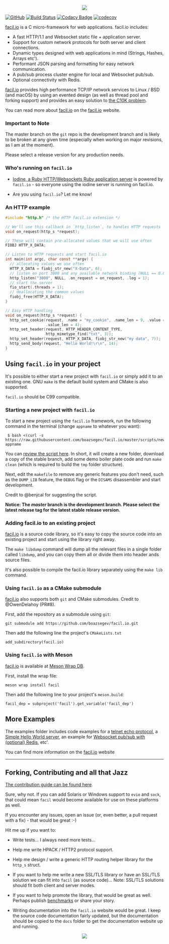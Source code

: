 <p align="center"><img src="https://s33.postimg.cc/5d7j1nacf/Readme_1.jpg"></p>

[![GitHub](https://img.shields.io/badge/Open%20Source-MIT-blue.svg)](https://github.com/boazsegev/facil.io)
[![Build Status](https://travis-ci.org/boazsegev/facil.io.svg?branch=master)](https://travis-ci.org/boazsegev/facil.io)
[![Codacy Badge](https://api.codacy.com/project/badge/Grade/2abeba588afb444ca6d92e68ccfbe36b)](https://www.codacy.com/app/boazsegev/facil.io?utm_source=github.com&amp;utm_medium=referral&amp;utm_content=boazsegev/facil.io&amp;utm_campaign=Badge_Grade)
[![codecov](https://codecov.io/gh/boazsegev/facil.io/branch/master/graph/badge.svg)](https://codecov.io/gh/boazsegev/facil.io)

[facil.io](http://facil.io) is a C micro-framework for web applications. facil.io includes:

* A fast HTTP/1.1 and Websocket static file + application server.
* Support for custom network protocols for both server and client connections.
* Dynamic types designed with web applications in mind (Strings, Hashes, Arrays etc').
* Performant JSON parsing and formatting for easy network communication.
* A pub/sub process cluster engine for local and Websocket pub/sub.
* Optional connectivity with Redis.

[facil.io](http://facil.io) provides high performance TCP/IP network services to Linux / BSD (and macOS) by using an evented design (as well as thread pool and forking support) and provides an easy solution to [the C10K problem](http://www.kegel.com/c10k.html).

You can read more about [facil.io](http://facil.io) on the [facil.io](http://facil.io) website.

### Important to Note

The master branch on the `git` repo is the development branch and is likely to be broken at any given time (especially when working on major revisions, as I am at the moment).

Please select a release version for any production needs.

### Who's running on `facil.io`

* [Iodine, a Ruby HTTP/Websockets Ruby application server](https://github.com/boazsegev/iodine) is powered by `facil.io` - so everyone using the iodine server is running on facil.io.

* Are you using `facil.io`? Let me know!

### An HTTP example

```c
#include "http.h" /* the HTTP facil.io extension */

// We'll use this callback in `http_listen`, to handles HTTP requests
void on_request(http_s *request);

// These will contain pre-allocated values that we will use often
FIOBJ HTTP_X_DATA;

// Listen to HTTP requests and start facil.io
int main(int argc, char const **argv) {
  // allocating values we use often
  HTTP_X_DATA = fiobj_str_new("X-Data", 6);
  // listen on port 3000 and any available network binding (NULL == 0.0.0.0)
  http_listen("3000", NULL, .on_request = on_request, .log = 1);
  // start the server
  fio_start(.threads = 1);
  // deallocating the common values
  fiobj_free(HTTP_X_DATA);
}

// Easy HTTP handling
void on_request(http_s *request) {
  http_set_cookie(request, .name = "my_cookie", .name_len = 9, .value = "data",
                  .value_len = 4);
  http_set_header(request, HTTP_HEADER_CONTENT_TYPE,
                  http_mimetype_find("txt", 3));
  http_set_header(request, HTTP_X_DATA, fiobj_str_new("my data", 7));
  http_send_body(request, "Hello World!\r\n", 14);
}
```

## Using `facil.io` in your project

It's possible to either start a new project with `facil.io` or simply add it to an existing one. GNU `make` is the default build system and CMake is also supported.

`facil.io` should be C99 compatible.

### Starting a new project with `facil.io`

To start a new project using the `facil.io` framework, run the following command in the terminal (change `appname` to whatever you want):

     $ bash <(curl -s https://raw.githubusercontent.com/boazsegev/facil.io/master/scripts/new/app) appname

You can [review the script here](scripts/new/app). In short, it will create a new folder, download a copy of the stable branch, add some demo boiler plate code and run `make clean` (which is required to build the `tmp` folder structure).

Next, edit the `makefile` to remove any generic features you don't need, such as the `DUMP_LIB` feature, the `DEBUG` flag or the `DISAMS` disassembler and start development.

Credit to @benjcal for suggesting the script.

**Notice: The *master* branch is the development branch. Please select the latest release tag for the latest stable release version.**

### Adding facil.io to an existing project

[facil.io](http://facil.io) is a source code library, so it's easy to copy the source code into an existing project and start using the library right away.

The `make libdump` command will dump all the relevant files in a single folder called `libdump`, and you can copy them all or divide them into header ands source files.

It's also possible to compile the facil.io library separately using the `make lib` command.

### Using `facil.io` as a CMake submodule

[facil.io](http://facil.io) also supports both `git` and CMake submodules. Credit to @OwenDelahoy (PR#8).

First, add the repository as a submodule using `git`:

    git submodule add https://github.com/boazsegev/facil.io.git

Then add the following line the project's `CMakeLists.txt`

    add_subdirectory(facil.io)

### Using `facil.io` with Meson

[facil.io](http://facil.io) is available at [Meson Wrap DB](https://wrapdb.mesonbuild.com/facil).

First, install the wrap file:

    meson wrap install facil

Then add the following line to your project's `meson.build`:

    facil_dep = subproject('facil').get_variable('facil_dep')

## More Examples

The examples folder includes code examples for a [telnet echo protocol](examples/raw-echo.c), a [Simple Hello World server](examples/raw-http.c), an example for [Websocket pub/sub with (optional) Redis](examples/http-chat.c), etc'.

You can find more information on the [facil.io](http://facil.io) website

---

## Forking, Contributing and all that Jazz

[The contribution guide can be found here](CONTRIBUTING.md).

Sure, why not. If you can add Solaris or Windows support to `evio` and `sock`, that could mean `facil` would become available for use on these platforms as well.

If you encounter any issues, open an issue (or, even better, a pull request with a fix) - that would be great :-)

Hit me up if you want to:

* Write tests... I always need more tests...

* Help me write HPACK / HTTP2 protocol support.

* Help me design / write a generic HTTP routing helper library for the `http_s` struct.

* If you want to help me write a new SSL/TLS library or have an SSL/TLS solution we can fit into `facil` (as source code)... Note: SSL/TLS solutions should fit both client and server modes.

* If you want to help promote the library, that would be great as well. Perhaps publish [benchmarks](https://github.com/TechEmpower/FrameworkBenchmarks) or share your story.

* Writing documentation into the `facil.io` website would be great. I keep the source code documentation fairly updated, but the documentation should be copied to the `docs` folder to get the documentation website up and running.

<p align="center"><img src="https://s33.postimg.cc/seo47ha0v/Readme_2.jpg"></p>
